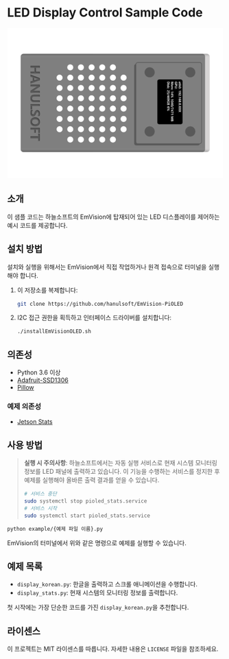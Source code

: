 # LED Display Control Sample Code

![EmVision LCD](assets\EmVision_LCD.png)

## 소개

이 샘플 코드는 하늘소프트의 EmVision에 탑재되어 있는 LED 디스플레이를 제어하는 예시 코드를 제공합니다.

## 설치 방법

설치와 실행을 위해서는 EmVision에서 직접 작업하거나 원격 접속으로 터미널을 실행해야 합니다.

1. 이 저장소를 복제합니다:

   ```bash
   git clone https://github.com/hanulsoft/EmVision-PiOLED
   ```

2. I2C 접근 권한을 획득하고 인터페이스 드라이버를 설치합니다:

   ```bash
   ./installEmVisionOLED.sh
   ```

## 의존성

- Python 3.6 이상
- [Adafruit-SSD1306](https://github.com/adafruit/Adafruit_Python_SSD1306/)
- [Pillow](https://python-pillow.org/)

### 예제 의존성

- [Jetson Stats](https://github.com/rbonghi/jetson_stats)

## 사용 방법

> **실행 시 주의사항**: 하늘소프트에서는 자동 실행 서비스로 현재 시스템 모니터링 정보를 LED 패널에 출력하고 있습니다. 이 기능을 수행하는 서비스를 정지한 후 예제를 실행해야 올바른 출력 결과를 얻을 수 있습니다.
> ```bash
> # 서비스 중단
> sudo systemctl stop pioled_stats.service
> # 서비스 시작
> sudo systemctl start pioled_stats.service
> ```

```bash
python example/{예제 파일 이름}.py
```

EmVision의 터미널에서 위와 같은 명령으로 예제를 실행할 수 있습니다.

## 예제 목록

- `display_korean.py`: 한글을 출력하고 스크롤 애니메이션을 수행합니다.
- `display_stats.py`: 현재 시스템의 모니터링 정보를 출력합니다.

첫 시작에는 가장 단순한 코드를 가진 `display_korean.py`을 추천합니다.


## 라이센스

이 프로젝트는 MIT 라이센스를 따릅니다. 자세한 내용은 `LICENSE` 파일을 참조하세요.

